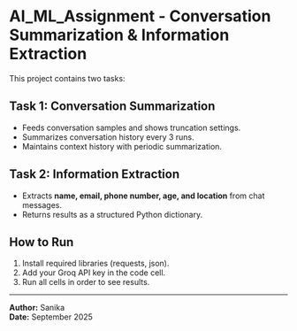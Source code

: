 # AI_ML_Assignment - Conversation Summarization & Information Extraction

This project contains two tasks:

## Task 1: Conversation Summarization
- Feeds conversation samples and shows truncation settings.
- Summarizes conversation history every 3 runs.
- Maintains context history with periodic summarization.

## Task 2: Information Extraction
- Extracts **name, email, phone number, age, and location** from chat messages.
- Returns results as a structured Python dictionary.

## How to Run
1. Install required libraries (requests, json).
2. Add your Groq API key in the code cell.
3. Run all cells in order to see results.

---

**Author:** Sanika  
**Date:** September 2025
